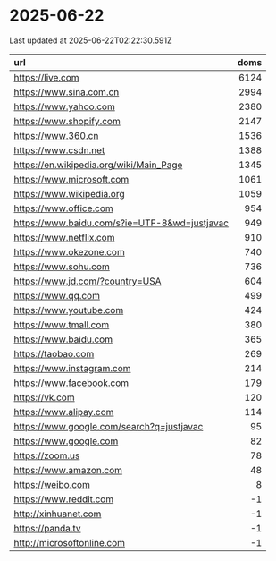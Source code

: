 # 2025-06-22

<!-- BEGIN -->
Last updated at 2025-06-22T02:22:30.591Z

url | doms
:- | -:
https://live.com | 6124
https://www.sina.com.cn | 2994
https://www.yahoo.com | 2380
https://www.shopify.com | 2147
https://www.360.cn | 1536
https://www.csdn.net | 1388
https://en.wikipedia.org/wiki/Main_Page | 1345
https://www.microsoft.com | 1061
https://www.wikipedia.org | 1059
https://www.office.com | 954
https://www.baidu.com/s?ie=UTF-8&wd=justjavac | 949
https://www.netflix.com | 910
https://www.okezone.com | 740
https://www.sohu.com | 736
https://www.jd.com/?country=USA | 604
https://www.qq.com | 499
https://www.youtube.com | 424
https://www.tmall.com | 380
https://www.baidu.com | 365
https://taobao.com | 269
https://www.instagram.com | 214
https://www.facebook.com | 179
https://vk.com | 120
https://www.alipay.com | 114
https://www.google.com/search?q=justjavac | 95
https://www.google.com | 82
https://zoom.us | 78
https://www.amazon.com | 48
https://weibo.com | 8
https://www.reddit.com | -1
http://xinhuanet.com | -1
https://panda.tv | -1
http://microsoftonline.com | -1
<!-- END -->

